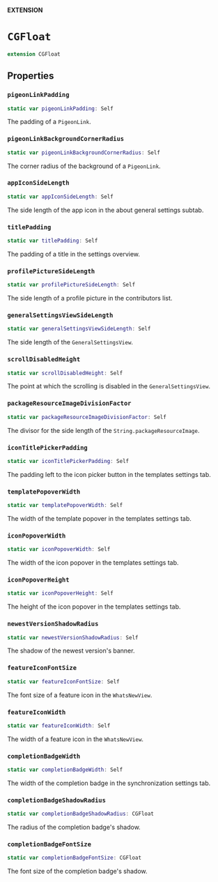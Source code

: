 **EXTENSION**

# `CGFloat`
```swift
extension CGFloat
```

## Properties
### `pigeonLinkPadding`

```swift
static var pigeonLinkPadding: Self
```

The padding of a ``PigeonLink``.

### `pigeonLinkBackgroundCornerRadius`

```swift
static var pigeonLinkBackgroundCornerRadius: Self
```

The corner radius of the background of a ``PigeonLink``.

### `appIconSideLength`

```swift
static var appIconSideLength: Self
```

The side length of the app icon in the about general settings subtab.

### `titlePadding`

```swift
static var titlePadding: Self
```

The padding of a title in the settings overview.

### `profilePictureSideLength`

```swift
static var profilePictureSideLength: Self
```

The side length of a profile picture in the contributors list.

### `generalSettingsViewSideLength`

```swift
static var generalSettingsViewSideLength: Self
```

The side length of the ``GeneralSettingsView``.

### `scrollDisabledHeight`

```swift
static var scrollDisabledHeight: Self
```

The point at which the scrolling is disabled in the ``GeneralSettingsView``.

### `packageResourceImageDivisionFactor`

```swift
static var packageResourceImageDivisionFactor: Self
```

The divisor for the side length of the ``String.packageResourceImage``.

### `iconTitlePickerPadding`

```swift
static var iconTitlePickerPadding: Self
```

The padding left to the icon picker button in the templates settings tab.

### `templatePopoverWidth`

```swift
static var templatePopoverWidth: Self
```

The width of the template popover in the templates settings tab.

### `iconPopoverWidth`

```swift
static var iconPopoverWidth: Self
```

The width of the icon popover in the templates settings tab.

### `iconPopoverHeight`

```swift
static var iconPopoverHeight: Self
```

The height of the icon popover in the templates settings tab.

### `newestVersionShadowRadius`

```swift
static var newestVersionShadowRadius: Self
```

The shadow of the newest version's banner.

### `featureIconFontSize`

```swift
static var featureIconFontSize: Self
```

The font size of a feature icon in the ``WhatsNewView``.

### `featureIconWidth`

```swift
static var featureIconWidth: Self
```

The width of a feature icon in the ``WhatsNewView``.

### `completionBadgeWidth`

```swift
static var completionBadgeWidth: Self
```

The width of the completion badge in the synchronization settings tab.

### `completionBadgeShadowRadius`

```swift
static var completionBadgeShadowRadius: CGFloat
```

The radius of the completion badge's shadow.

### `completionBadgeFontSize`

```swift
static var completionBadgeFontSize: CGFloat
```

The font size of the completion badge's shadow.
